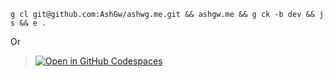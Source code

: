 ```shell
g cl git@github.com:AshGw/ashwg.me.git && ashgw.me && g ck -b dev && j s && e .
```

Or

> [![Open in GitHub Codespaces](https://github.com/codespaces/badge.svg)](https://codespaces.new/ashgw/ashgw.me?machine=standardLinux32gb)

